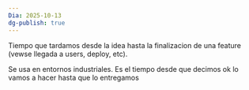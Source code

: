 ```yaml
---
Dia: 2025-10-13
dg-publish: true
---
```

Tiempo que tardamos desde la idea hasta la finalizacion de una feature (vewse llegada a users, deploy, etc).

Se usa en entornos industriales. Es el tiempo desde que decimos ok lo vamos a hacer hasta que lo entregamos